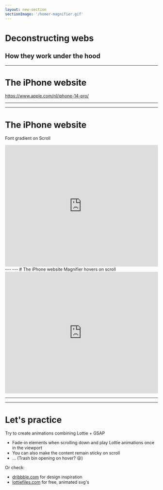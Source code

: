 ```yaml
---
layout: new-section
sectionImage: '/homer-magnifier.gif'
---
```


# Deconstructing webs
How they work under the hood
---
---

# The iPhone website
https://www.apple.com/nl/iphone-14-pro/

<!--
- iPhone with O becoming notch
- Chipset:

- 1 static image without the chip that gets disabled when the chipset is placed in the position where the video should start
	- 1 static chipset image having some bright effect on scroll (this is made by overlapping another video but could perfectly be done with a CSS layer with a moving white gradient and CSS Masking: https://www.w3schools.com/css/css3_masking.asp)
	- 1 video with the chipset already placed in it, the static image gets disabled and this starts playing right away when the scroll hits a certain point
-->
---
---
# The iPhone website
Font gradient on Scroll

<iframe height="400" style="width: 100%;" scrolling="no" title="Font gradient scroll" src="https://codepen.io/marioesuc/embed/abaBxVj?default-tab=result&editable=true" frameborder="no" loading="lazy" allowtransparency="true" allowfullscreen="true">
  See the Pen <a href="https://codepen.io/marioesuc/pen/abaBxVj">
  Font gradient scroll</a> by Mario (<a href="https://codepen.io/marioesuc">@marioesuc</a>)
  on <a href="https://codepen.io">CodePen</a>.
</iframe>
---
---
# The iPhone website
Magnifier hovers on scroll

<iframe height="400" style="width: 100%;" scrolling="no" title="Magnify image on scroll" src="https://codepen.io/marioesuc/embed/dyqNmVz?default-tab=result&editable=true" frameborder="no" loading="lazy" allowtransparency="true" allowfullscreen="true">
  See the Pen <a href="https://codepen.io/marioesuc/pen/dyqNmVz">
  Magnify image on scroll</a> by Mario (<a href="https://codepen.io/marioesuc">@marioesuc</a>)
  on <a href="https://codepen.io">CodePen</a>.
</iframe>

---
---

# Let's practice <MarkerSvg />

Try to create animations combining Lottie + GSAP

- Fade-in elements when scrolling down and play Lottie animations once in the viewport
- You can also make the content remain sticky on scroll
- ... (Trash bin opening on hover? 😜)

Or check:
- [dribbble.com](https://dribbble.com) for design inspiration
- [lottiefiles.com](https://lottiefiles.com) for free, animated svg's